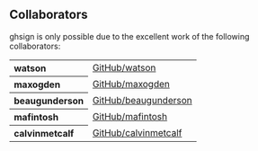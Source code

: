 ## Collaborators

ghsign is only possible due to the excellent work of the following collaborators:

<table><tbody><tr><th align="left">watson</th><td><a href="https://github.com/watson">GitHub/watson</a></td></tr>
<tr><th align="left">maxogden</th><td><a href="https://github.com/maxogden">GitHub/maxogden</a></td></tr>
<tr><th align="left">beaugunderson</th><td><a href="https://github.com/beaugunderson">GitHub/beaugunderson</a></td></tr>
<tr><th align="left">mafintosh</th><td><a href="https://github.com/mafintosh">GitHub/mafintosh</a></td></tr>
<tr><th align="left">calvinmetcalf</th><td><a href="https://github.com/calvinmetcalf">GitHub/calvinmetcalf</a></td></tr>
</tbody></table>
